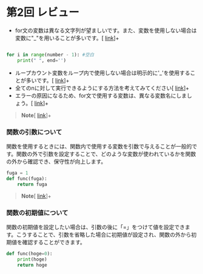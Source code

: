 # 第2回 レビュー
* for文の変数は異なる文字列が望ましいです。また、変数を使用しない場合は変数に"_"を用いることが多いです。[ [link](ensyuu3_1.ipynb)]+

```python

for i in range(number - 1): #空白
    print(" ", end='')

```
* ループカウント変数をループ内で使用しない場合は明示的に'_'を使用することが多いです。[ [link](kadai2%20shimokawara_1.ipynb)]+
* 全てのnに対して実行できるようにする方法を考えてみてください[ [link](230413kadai_1.ipynb)]+
* エラーの原因になるため、for文で使用する変数は、異なる変数名にしましょう。[ [link](230413kadai_1.ipynb)]+
> **Note**[ [link](_exp2_1_1.ipynb)]+

### 関数の引数について
関数を使用するときには、関数内で使用する変数を引数で与えることが一般的です。関数の外で引数を設定することで、どのような変数が使われているかを関数の外から確認でき、保守性が向上します。

```python
fuga = 1
def func(fuga):
    return fuga
```
> **Note**[ [link](_exp2_1_1.ipynb)]+
### 関数の初期値について
関数の初期値を設定したい場合は、引数の後に「=」をつけて値を設定できます。こうすることで、引数を省略した場合に初期値が設定され、関数の外から初期値を確認することができます。

```python
def func(hoge=0):
    print(hoge)
    return hoge
```
